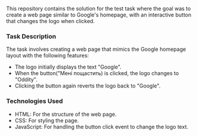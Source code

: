 This repository contains the solution for the test task where the goal was to create a web page similar to Google's homepage, with an interactive button that changes the logo when clicked.

### Task Description
The task involves creating a web page that mimics the Google homepage layout with the following features:


- The logo initially displays the text "Google".
- When the button("Мені пощастить) is clicked, the logo changes to "Oddity".
- Clicking the button again reverts the logo back to "Google".

### Technologies Used
- HTML: For the structure of the web page.
- CSS: For styling the page.
- JavaScript: For handling the button click event to change the logo text.
